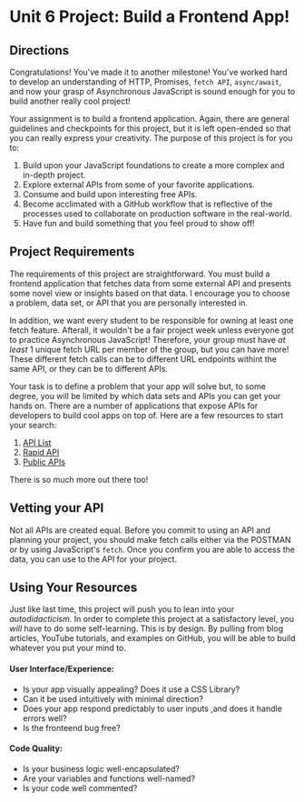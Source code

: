 # Unit 6 Project: Build a Frontend App!

## Directions
Congratulations! You've made it to another milestone! You've worked hard to develop an understanding of HTTP, Promises, `fetch API`, `async/await`, and now your grasp of Asynchronous JavaScript is sound enough for you to build another really cool project!

Your assignment is to build a frontend application. Again, there are general guidelines and checkpoints for this project, but it is left open-ended so that you can really express your creativity. The purpose of this project is for you to:
  1. Build upon your JavaScript foundations to create a more complex and in-depth project.
  2. Explore external APIs from some of your favorite applications.
  3. Consume and build upon interesting free APIs.
  4. Become acclimated with a GitHub workflow that is reflective of the processes used to collaborate on production software in the real-world.
  4. Have fun and build something that you feel proud to show off!

## Project Requirements
The requirements of this project are straightforward. You must build a frontend application that fetches data from some external API and presents some novel view or insights based on that data. I encourage you to choose a problem, data set, or API that you are personally interested in. 

In addition, we want every student to be responsible for owning at least one fetch feature. Afterall, it wouldn't be a fair project week unless everyone got to practice Asynchronous JavaScript! Therefore, your group must have _at least_ 1 unique fetch URL per member of the group, but you can have more! These different fetch calls can be to different URL endpoints withint the same API, or they can be to different APIs.  

Your task is to define a problem that your app will solve but, to some degree, you will be limited by which data sets and APIs you can get your hands on. There are a number of applications that expose APIs for developers to build cool apps on top of. Here are a few resources to start your search:
  1. [API List](https://apilist.fun/)
  2. [Rapid API](https://rapidapi.com/collection/list-of-free-apis)
  3. [Public APIs](https://github.com/public-apis/public-apis)

There is so much more out there too!

## Vetting your API 

Not all APIs are created equal. Before you commit to using an API and planning your project, you should make fetch calls either via the POSTMAN or by using JavaScript's `fetch`. Once you confirm you are able to access the data, you can use to the API for your project. 

## Using Your Resources

Just like last time, this project will push you to lean into your _autodidacticism_. In order to complete this project at a satisfactory level, you _will_ have to do some self-learning. This is by design. By pulling from blog articles, YouTube tutorials, and examples on GitHub, you will be able to build whatever you put your mind to.


#### User Interface/Experience:
* Is your app visually appealing? Does it use a CSS Library?
* Can it be used intuitively with minimal direction?
* Does your app respond predictably to user inputs ,and does it handle errors well?
* Is the fronteend bug free?

#### Code Quality:
* Is your business logic well-encapsulated?
* Are your variables and functions well-named?
* Is your code well commented?


